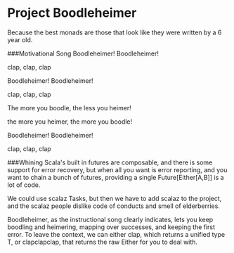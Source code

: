 # Project Boodleheimer

Because the best monads are those that look like they were written by a 6 year old.

###Motivational Song
Boodleheimer! Boodleheimer!

clap, clap, clap

Boodleheimer! Boodleheimer!

clap, clap, clap

The more you boodle, the less you heimer!

the more you heimer, the more you boodle!

Boodleheimer! Boodleheimer!

clap, clap, clap

###Whining
Scala's built in futures are composable, and there is some support for error recovery, but when all you want is error reporting,
and you want to chain a bunch of futures, providing a single Future[Either[A,B]] is a lot of code.

We could use scalaz Tasks, but then we have to add scalaz to the project, and the scalaz people dislike code of conducts
and smell of elderberries.

Boodleheimer, as the instructional song clearly indicates, lets you keep boodling and heimering, mapping over successes,
and keeping the first error. To leave the context, we can either clap, which returns a unified type T, or clapclapclap, that
returns the raw Either for you to deal with.